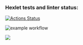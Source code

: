 ### Hexlet tests and linter status:

[![Actions Status](https://github.com/bea00811/backend-project-46/workflows/hexlet-check/badge.svg)](https://github.com/bea00811/backend-project-46/actions)

![example workflow](https://github.com/bea00811/backend-project-46/actions/workflows/hello.yml/badge.svg)

<a href="https://asciinema.org/a/fzxmYAin8ZGDSTonQmpDiEced" target="_blank"><img src="https://asciinema.org/a/fzxmYAin8ZGDSTonQmpDiEced.svg" /></a>
